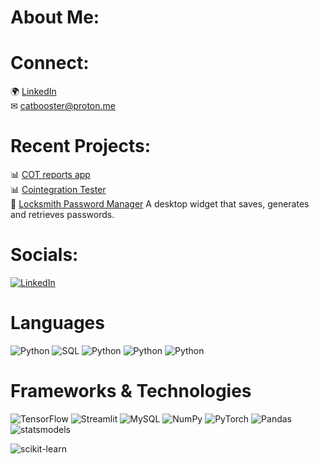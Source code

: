 # About Me:

<!-- 📚 I am currently doing my Masters in Artificial Intelligence at JKU in Linz, Austria. <br>
- 🤖 There I have chosen the elective track "Mechatronics - Robotics and Autonomous Systems" because I am fascinated by robotics - and drones. <br>
- 🎓 Before my master's degree, I did a bachelor's degree in business information technology.<br>
 -->
# Connect:
🌍 [LinkedIn](https://www.linkedin.com/in/vadim-antonovi%D1%81h-61b955240/) <br>
✉ catbooster@proton.me

#  Recent Projects:
📊 [COT reports app](https://gamaiun-cot-financial-app-app-9c911c.streamlit.app/) <br>
📊 [Cointegration Tester](https://github.com/gamaiun/stocks_cointegration) <br>
🤖 [Locksmith Password Manager](https://github.com/gamaiun/Locksmith-Password_manager) A desktop widget that saves, generates and retrieves passwords.

# Socials:
[![LinkedIn](https://img.shields.io/badge/LinkedIn-%231a1a1b.svg?style=for-the-badge&logo=linkedin)](https://www.linkedin.com/in/vadim-antonovi%D1%81h-61b955240/)


# Languages
![Python](https://img.shields.io/badge/python-%231a1a1b?style=for-the-badge&logo=python)
![SQL](https://img.shields.io/badge/SQL-%231a1a1b?style=for-the-badge)
![Python](https://img.shields.io/badge/HTML-%231a1a1b?style=for-the-badge&logo=html5)
![Python](https://img.shields.io/badge/XBRL-%231a1a1b?style=for-the-badge)
![Python](https://img.shields.io/badge/LaTeX-%231a1a1b?style=for-the-badge&logo=latex)

# Frameworks & Technologies
![TensorFlow](https://img.shields.io/badge/TensorFlow-%231a1a1b.svg?style=for-the-badge&logo=tensorflow)
![Streamlit](https://img.shields.io/badge/Streamlit-%231a1a1b.svg?style=for-the-badge&logo=streamlit)
![MySQL](https://img.shields.io/badge/SQL-%231a1a1b.svg?style=for-the-badge&logo=sql) 
![NumPy](https://img.shields.io/badge/numpy-%231a1a1b.svg?style=for-the-badge&logo=numpy) 
![PyTorch](https://img.shields.io/badge/pytorch-%231a1a1b.svg?style=for-the-badge&logo=pytorch) 
![Pandas](https://img.shields.io/badge/pandas-%231a1a1b.svg?style=for-the-badge&logo=pandas) 
![statsmodels](https://img.shields.io/badge/|||statsmodels-%231a1a1b.svg?style=for-the-badge&logo=statsmodels) 

![scikit-learn](https://img.shields.io/badge/scikit--learn-%231a1a1b.svg?style=for-the-badge&logo=scikit-learn) 


